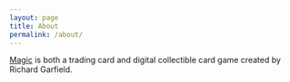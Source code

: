 ```yaml
---
layout: page
title: About
permalink: /about/
---
```


[Magic](https://en.wikipedia.org/wiki/Magic:_The_Gathering) is both a trading card and digital collectible card game created by Richard Garfield.
